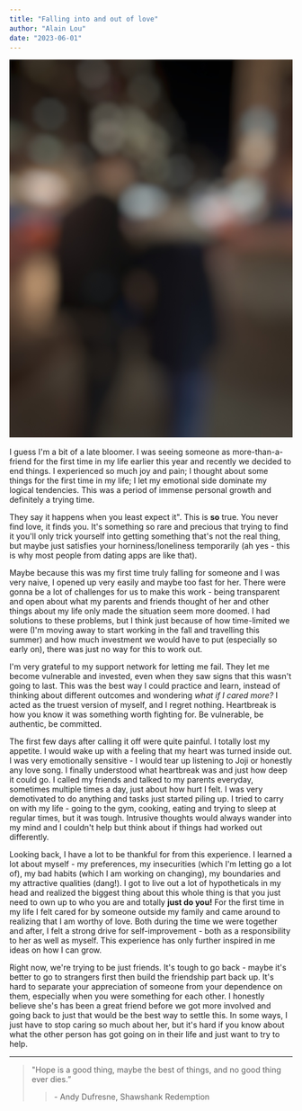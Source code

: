 ```yaml
---
title: "Falling into and out of love"
author: "Alain Lou"
date: "2023-06-01"
---
```


![Walking](walking.jpeg)

I guess I'm a bit of a late bloomer. I was seeing someone as more-than-a-friend for the first time in my life earlier this year and recently we decided to end things. I experienced so much joy and pain; I thought about some things for the first time in my life; I let my emotional side dominate my logical tendencies. This was a period of immense personal growth and definitely a trying time.

They say it happens when you least expect it". This is **so** true. You never find love, it finds you. It's something so rare and precious that trying to find it you'll only trick yourself into getting something that's not the real thing, but maybe just satisfies your horniness/loneliness temporarily (ah yes - this is why most people from dating apps are like that).

Maybe because this was my first time truly falling for someone and I was very naive, I opened up very easily and maybe too fast for her. There were gonna be a lot of challenges for us to make this work - being transparent and open about what my parents and friends thought of her and other things about my life only made the situation seem more doomed. I had solutions to these problems, but I think just because of how time-limited we were (I'm moving away to start working in the fall and travelling this summer) and how much investment we would have to put (especially so early on), there was just no way for this to work out.

I'm very grateful to my support network for letting me fail. They let me become vulnerable and invested, even when they saw signs that this wasn't going to last. This was the best way I could practice and learn, instead of thinking about different outcomes and wondering _what if I cared more?_ I acted as the truest version of myself, and I regret nothing. Heartbreak is how you know it was something worth fighting for. Be vulnerable, be authentic, be committed.

The first few days after calling it off were quite painful. I totally lost my appetite. I would wake up with a feeling that my heart was turned inside out. I was very emotionally sensitive - I would tear up listening to Joji or honestly any love song. I finally understood what heartbreak was and just how deep it could go. I called my friends and talked to my parents everyday, sometimes multiple times a day, just about how hurt I felt. I was very demotivated to do anything and tasks just started piling up. I tried to carry on with my life - going to the gym, cooking, eating and trying to sleep at regular times, but it was tough. Intrusive thoughts would always wander into my mind and I couldn't help but think about if things had worked out differently.

Looking back, I have a lot to be thankful for from this experience. I learned a lot about myself - my preferences, my insecurities (which I'm letting go a lot of), my bad habits (which I am working on changing), my boundaries and my attractive qualities (dang!). I got to live out a lot of hypotheticals in my head and realized the biggest thing about this whole thing is that you just need to own up to who you are and totally **just do you!** For the first time in my life I felt cared for by someone outside my family and came around to realizing that I am worthy of love. Both during the time we were together and after, I felt a strong drive for self-improvement - both as a responsibility to her as well as myself. This experience has only further inspired in me ideas on how I can grow.

Right now, we're trying to be just friends. It's tough to go back - maybe it's better to go to strangers first then build the friendship part back up. It's hard to separate your appreciation of someone from your dependence on them, especially when you were something for each other. I honestly believe she's has been a great friend before we got more involved and going back to just that would be the best way to settle this. In some ways, I just have to stop caring so much about her, but it's hard if you know about what the other person has got going on in their life and just want to try to help.

---

> "Hope is a good thing, maybe the best of things, and no good thing ever dies.”
>> \- Andy Dufresne, Shawshank Redemption
